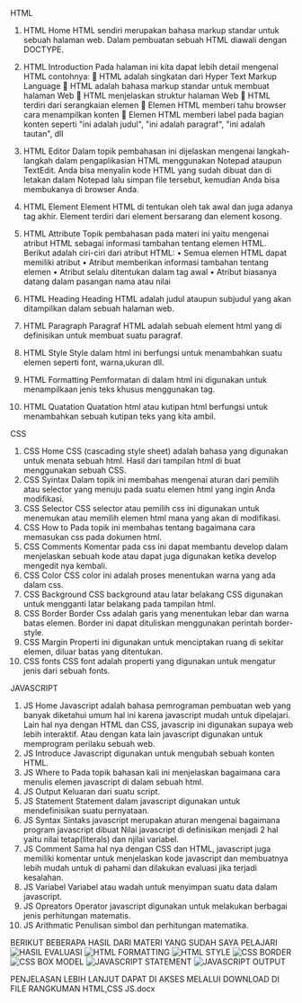 HTML
1)	HTML Home
HTML sendiri merupakan bahasa markup standar untuk sebuah halaman web. Dalam pembuatan sebuah HTML diawali dengan DOCTYPE.
2)	HTML Introduction
Pada halaman ini kita dapat lebih detail mengenal HTML contohnya:
	HTML adalah singkatan dari Hyper Text Markup Language
	HTML adalah bahasa markup standar untuk membuat halaman Web
	HTML menjelaskan struktur halaman Web
	HTML terdiri dari serangkaian elemen
	Elemen HTML memberi tahu browser cara menampilkan konten
	Elemen HTML memberi label pada bagian konten seperti "ini adalah judul", "ini adalah paragraf", "ini adalah tautan", dll
3)	HTML Editor
Dalam topik pembahasan ini dijelaskan mengenai langkah-langkah dalam pengaplikasian HTML menggunakan Notepad ataupun TextEdit. Anda bisa menyalin kode HTML yang sudah dibuat dan di letakan dalam Notepad lalu simpan file tersebut, kemudian Anda bisa membukanya di browser Anda.

4)	HTML Element
Element HTML di tentukan oleh tak awal dan juga adanya tag akhir. Element terdiri dari element bersarang dan element kosong.

5)	HTML Attribute
Topik pembahasan pada materi ini yaitu mengenai atribut HTML sebagai informasi tambahan tentang elemen HTML. Berikut adalah ciri-ciri dari atribut HTML:
•	Semua elemen HTML dapat memiliki atribut
•	Atribut memberikan informasi tambahan tentang elemen
•	Atribut selalu ditentukan dalam tag awal
•	Atribut biasanya datang dalam pasangan nama atau nilai
6)	HTML Heading
Heading HTML adalah judul ataupun subjudul yang akan ditampilkan dalam sebuah halaman web.
7)	HTML Paragraph
Paragraf HTML adalah sebuah element html yang di definisikan untuk membuat suatu paragraf.
8)	HTML Style
Style dalam html ini berfungsi untuk menambahkan suatu elemen seperti font, warna,ukuran dll.
9)	HTML Formatting
Pemformatan di dalam html ini digunakan untuk menampilkaan jenis teks khusus menggunakan tag. 
10)	HTML Quatation
Quatation html atau kutipan html berfungsi untuk menambahkan sebuah kutipan teks yang kita ambil.

CSS
1)	CSS Home
CSS (cascading style sheet) adalah bahasa yang digunakan untuk menata sebuah html. Hasil dari tampilan html di buat menggunakan sebuah CSS.
2)	CSS Syintax
Dalam topik ini membahas mengenai aturan dari pemilih atau selector yang menuju pada suatu elemen html yang ingin Anda modifikasi.
3)	CSS Selector
CSS selector atau pemilih css ini digunakan untuk menemukan atau memilih elemen html mana yang akan di modifikasi.
4)	CSS How to
Pada topik ini membahas tentang bagaimana cara memasukan css pada dokumen html.
5)	CSS Comments
Komentar pada css ini dapat membantu develop dalam menjelaskan sebuah kode atau dapat juga digunakan ketika develop mengedit nya kembali.
6)	CSS Color
CSS color ini adalah proses menentukan warna yang ada dalam css.
7)	CSS Background
CSS background atau latar belakang CSS digunakan untuk mengganti latar belakang pada tampilan html.
8)	CSS Border
Border Css adalah garis yang menentukan lebar dan warna batas elemen. Border ini dapat dituliskan menggunakan perintah border-style.
9)	CSS Margin
Properti ini digunakan untuk menciptakan ruang di sekitar elemen, diluar batas yang ditentukan.
10)	CSS fonts
CSS font adalah properti yang digunakan untuk mengatur jenis dari sebuah fonts.

JAVASCRIPT
1)	JS Home
Javascript adalah bahasa pemrograman pembuatan web yang banyak diketahui umum hal ini karena javascript mudah untuk dipelajari. Lain hal nya dengan HTML dan CSS, javascrip ini digunakan supaya web lebih interaktif. Atau dengan kata lain javascript digunakan untuk memprogram perilaku sebuah web.
2)	JS Introduce
Javascript digunakan untuk mengubah sebuah konten HTML. 
3)	JS Where to
Pada topik bahasan kali ini menjelaskan bagaimana cara menulis elemen javascript di dalam sebuah html.
4)	JS Output
Keluaran dari suatu script.
5)	JS Statement
Statement dalam javascript digunakan untuk mendefinisikan suatu pernyataan.
6)	JS Syntax
Sintaks javascript merupakan aturan mengenai bagaimana program javascript dibuat
Nilai javascript di definisikan menjadi 2 hal yaitu nilai tetap(literals) dan njilai variabel.
7)	JS Comment
Sama hal nya dengan CSS dan HTML, javascript juga memiliki komentar untuk menjelaskan kode javascript dan membuatnya lebih mudah untuk di pahami dan dilakukan evaluasi jika terjadi kesalahan.
8)	JS Variabel
Variabel atau wadah untuk menyimpan suatu data dalam javascript.
9)	JS Opreators
Operator javascript digunakan untuk melakukan berbagai jenis perhitungan matematis.
10)	JS Arithmatic
Penulisan simbol dan perhitungan matematika.

BERIKUT BEBERAPA HASIL DARI MATERI YANG SUDAH SAYA PELAJARI
![HASIL EVALUASI](https://github.com/AuliaZuifani/Praktikum-web-1/assets/165286477/1940cfba-e6ef-4398-b2fb-ded0cc852c29)
![HTML FORMATTING](https://github.com/AuliaZuifani/Praktikum-web-1/assets/165286477/48540eff-f395-4bce-af39-46e9e7bdd75f)
![HTML STYLE](https://github.com/AuliaZuifani/Praktikum-web-1/assets/165286477/a8a1b35d-5099-44b9-9dcb-81c2f4931409)
![CSS BORDER](https://github.com/AuliaZuifani/Praktikum-web-1/assets/165286477/591b9149-3ddd-497a-b56c-34e1e4606747)
![CSS BOX MODEL](https://github.com/AuliaZuifani/Praktikum-web-1/assets/165286477/48734471-6c64-45af-8d1a-ff8c7a7564f0)
![JAVASCRIPT STATEMENT](https://github.com/AuliaZuifani/Praktikum-web-1/assets/165286477/c28f4d76-3c53-4350-844c-82f5f61504e6)
![JAVASCRIPT OUTPUT](https://github.com/AuliaZuifani/Praktikum-web-1/assets/165286477/9326a736-9dcb-4c64-a546-4ed6f8ecbbf7)



PENJELASAN LEBIH LANJUT DAPAT DI AKSES MELALUI DOWNLOAD DI FILE RANGKUMAN HTML,CSS JS.docx












